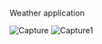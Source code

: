 Weather application

![Capture](https://github.com/MrunaliChavan2002/Weather_app/assets/131576753/fe500ac7-1071-4fda-a54e-efd0ff5614c3)
![Capture1](https://github.com/MrunaliChavan2002/Weather_app/assets/131576753/3d7557c1-eec8-47a3-84bf-89d29eb68944)

